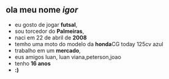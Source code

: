 ## ola meu nome *igor*
- eu gosto de jogar **futsal**,
- sou torcedor do **Palmeiras**,
- naci em 22 de abril de **2008**
- temho uma moto do modelo da **honda**CG today 125cv azul
- trabalho em um **mercado**,
- eus amigos luan, luan viana,peterson,joao
- tenho **16 anos**
- **:)**


